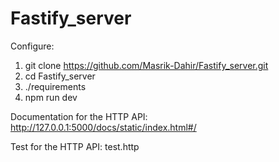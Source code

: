 # Fastify_server

Configure:

1. git clone https://github.com/Masrik-Dahir/Fastify_server.git
2. cd Fastify_server
3. ./requirements
4. npm run dev 

Documentation for the HTTP API: http://127.0.0.1:5000/docs/static/index.html#/


Test for the HTTP API: test.http
